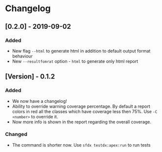 # Changelog

## [0.2.0] - 2019-09-02

### Added

- New flag `--html` to generate html in addition to default output format behaviour
- New `--resultfomrat` option - `html` to generate only html report

## [Version] - 0.1.2

### Added

- We now have a changelog!
- Ability to override warning coverage percentage. By default a report colors in red all the classes which have coverage less then 75%. Use `-C <number>` to override it.
- Now more info is shown in the report regarding the overall coverage.

### Changed

- The command is shorter now. Use `sfdx testdx:apex:run` to run tests

